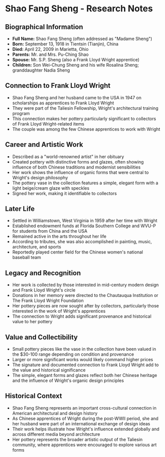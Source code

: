 # Shao Fang Sheng - Research Notes

## Biographical Information
- **Full Name:** Shao Fang Sheng (often addressed as "Madame Sheng")
- **Born:** September 13, 1918 in Tientsin (Tianjin), China
- **Died:** April 22, 2009 in Marietta, Ohio
- **Parents:** Mr. and Mrs. Pu-Ching Shao
- **Spouse:** Mr. S.P. Sheng (also a Frank Lloyd Wright apprentice)
- **Children:** Son Wei-Chung Sheng and his wife Rosalina Sheng; granddaughter Nadia Sheng

## Connection to Frank Lloyd Wright
- Shao Fang Sheng and her husband came to the USA in 1947 on scholarships as apprentices to Frank Lloyd Wright
- They were part of the Taliesin Fellowship, Wright's architectural training program
- This connection makes her pottery particularly significant to collectors of Frank Lloyd Wright-related items
- The couple was among the few Chinese apprentices to work with Wright

## Career and Artistic Work
- Described as a "world-renowned artist" in her obituary
- Created pottery with distinctive forms and glazes, often showing influence of both Chinese traditions and modernist sensibilities
- Her work shows the influence of organic forms that were central to Wright's design philosophy
- The pottery vase in the collection features a simple, elegant form with a light beige/cream glaze with speckles
- Signed her work, making it identifiable to collectors

## Later Life
- Settled in Williamstown, West Virginia in 1959 after her time with Wright
- Established endowment funds at Florida Southern College and WVU-P for students from China and the USA
- Remained active in the arts throughout her life
- According to tributes, she was also accomplished in painting, music, architecture, and sports
- Reportedly played center field for the Chinese women's national baseball team

## Legacy and Recognition
- Her work is collected by those interested in mid-century modern design and Frank Lloyd Wright's circle
- Donations in her memory were directed to the Chautauqua Institution or The Frank Lloyd Wright Foundation
- Her pottery pieces are now sought after by collectors, particularly those interested in the work of Wright's apprentices
- The connection to Wright adds significant provenance and historical value to her pottery

## Value and Collectibility
- Small pottery pieces like the vase in the collection have been valued in the $30-100 range depending on condition and provenance
- Larger or more significant works would likely command higher prices
- The signature and documented connection to Frank Lloyd Wright add to the value and historical significance
- The simple, elegant forms and glazes reflect both her Chinese heritage and the influence of Wright's organic design principles

## Historical Context
- Shao Fang Sheng represents an important cross-cultural connection in American architectural and design history
- As Chinese apprentices of Wright during the post-WWII period, she and her husband were part of an international exchange of design ideas
- Their work helps illustrate how Wright's influence extended globally and across different media beyond architecture
- Her pottery represents the broader artistic output of the Taliesin community, where apprentices were encouraged to explore various art forms


